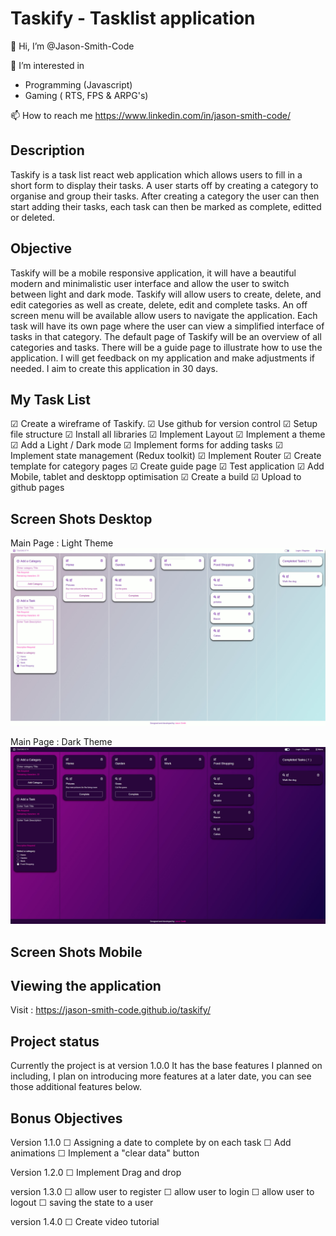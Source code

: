 # Taskify - Tasklist application

👋 Hi, I’m @Jason-Smith-Code

👀 I’m interested in

-   Programming (Javascript)
-   Gaming ( RTS, FPS & ARPG's)

📫 How to reach me
https://www.linkedin.com/in/jason-smith-code/

## Description

Taskify is a task list react web application which allows users to fill in a short form to display their tasks.
A user starts off by creating a category to organise and group their tasks.
After creating a category the user can then start adding their tasks, each task can then be marked as complete, editted or deleted.

## Objective

Taskify will be a mobile responsive application, it will have a beautiful modern and minimalistic user interface and allow the user to switch between light and dark mode.
Taskify will allow users to create, delete, and edit categories as well as create, delete, edit and complete tasks.
An off screen menu will be available allow users to navigate the application.
Each task will have its own page where the user can view a simplified interface of tasks in that category.
The default page of Taskify will be an overview of all categories and tasks.
There will be a guide page to illustrate how to use the application.
I will get feedback on my application and make adjustments if needed.
I aim to create this application in 30 days.

## My Task List

☑ Create a wireframe of Taskify.
☑ Use github for version control
☑ Setup file structure
☑ Install all libraries
☑ Implement Layout
☑ Implement a theme
☑ Add a Light / Dark mode
☑ Implement forms for adding tasks
☑ Implement state management (Redux toolkit)
☑ Implement Router
☑ Create template for category pages
☑ Create guide page
☑ Test application
☑ Add Mobile, tablet and desktopp optimisation
☑ Create a build
☑ Upload to github pages

## Screen Shots Desktop

Main Page : Light Theme
![A test image](src/assets/images/main-light.jpg)

Main Page : Dark Theme
![A test image](src/assets/images/main-dark.jpg)

## Screen Shots Mobile

## Viewing the application

Visit : https://jason-smith-code.github.io/taskify/

## Project status

Currently the project is at version 1.0.0
It has the base features I planned on including, I plan on introducing more features at a later date, you can see those additional features below.

## Bonus Objectives

Version 1.1.0
☐ Assigning a date to complete by on each task
☐ Add animations
☐ Implement a "clear data" button

Version 1.2.0
☐ Implement Drag and drop

version 1.3.0
☐ allow user to register
☐ allow user to login
☐ allow user to logout
☐ saving the state to a user

version 1.4.0
☐ Create video tutorial
